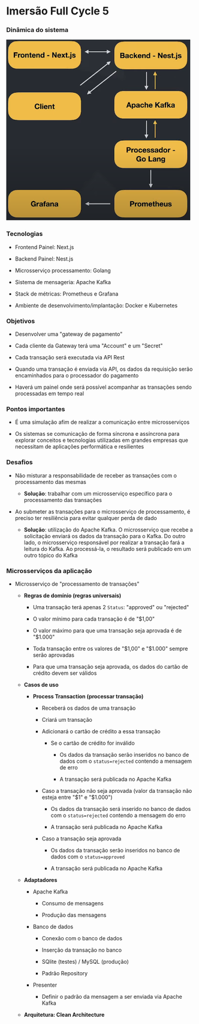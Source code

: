# Imersão Full Cycle 5

### Dinâmica do sistema

![](./aulas/estudo-de-caso-e-microsservicos/assets/dinamica-do-sistema.png)

### Tecnologias

* Frontend Painel: Next.js

* Backend Painel: Nest.js

* Microsserviço processamento: Golang

* Sistema de mensageria: Apache Kafka

* Stack de métricas: Prometheus e Grafana

* Ambiente de desenvolvimento/implantação: Docker e Kubernetes

### Objetivos

* Desenvolver uma "gateway de pagamento"

* Cada cliente da Gateway terá uma "Account" e um "Secret"

* Cada transação será executada via API Rest

* Quando uma transação é enviada via API, os dados da requisição serão encaminhados para o processador do pagamento

* Haverá um painel onde será possível acompanhar as transações sendo processadas em tempo real

### Pontos importantes

* É uma simulação afim de realizar a comunicação entre microsserviços

* Os sistemas se comunicação de forma síncrona e assíncrona para explorar conceitos e tecnologias utilizadas em grandes empresas que necessitam de aplicações performática e resilientes

### Desafios

* Não misturar a responsabilidade de receber as transações com o processamento das mesmas

  * **Solução**: trabalhar com um microsserviço específico para o processamento das transações

* Ao submeter as transações para o microsserviço de processamento, é preciso ter resiliência para evitar qualquer perda de dado

  * **Solução**: utilização do Apache Kafka. O microsserviço que recebe a solicitação enviará os dados da transação para o Kafka. Do outro lado, o microsserviço responsável por realizar a transação fará a leitura do Kafka. Ao processá-la, o resultado será publicado em um outro tópico do Kafka

### Microsserviços da aplicação

* Microsserviço de "processamento de transações"

  * **Regras de domínio (regras universais)**

    * Uma transação terá apenas 2 `Status`: "approved" ou "rejected"

    * O valor mínimo para cada transação é de "$1,00"

    * O valor máximo para que uma transação seja aprovada é de "$1.000"

    * Toda transação entre os valores de "$1,00" e "$1.000" sempre serão aprovadas

    * Para que uma transação seja aprovada, os dados do cartão de crédito devem ser válidos

  * **Casos de uso**

    * **Process Transaction (processar transação)**

      * Receberá os dados de uma transação

      * Criará um transação

      * Adicionará o cartão de crédito a essa transação

        * Se o cartão de crédito for inválido

          * Os dados da transação serão inseridos no banco de dados com o `status=rejected` contendo a mensagem de erro

          * A transação será publicada no Apache Kafka

      * Caso a transação não seja aprovada (valor da transação não esteja entre "$1" e "$1.000")

        * Os dados da transação será inserido no banco de dados com o `status=rejected` contendo a mensagem do erro

        * A transação será publicada no Apache Kafka

      * Caso a transação seja aprovada

        * Os dados da transação serão inseridos no banco de dados com o `status=approved`

        * A transação será publicada no Apache Kafka

  * **Adaptadores**

    * Apache Kafka

      * Consumo de mensagens

      * Produção das mensagens

    * Banco de dados

      * Conexão com o banco de dados

      * Inserção da transação no banco

      * SQlite (testes) / MySQL (produção)

      * Padrão Repository

    * Presenter

      * Definir o padrão da mensagem a ser enviada via Apache Kafka

  * **Arquitetura: Clean Architecture**

